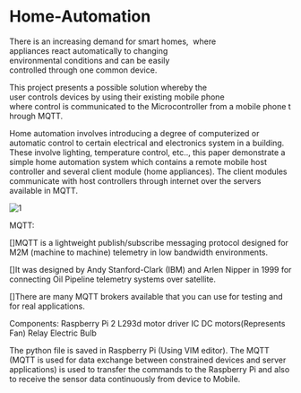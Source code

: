 # Home-Automation

There is an increasing demand for smart homes,  where 
appliances react automatically to changing  environmental conditions and can be easily  controlled through one common device.

This project presents a possible solution whereby the user controls devices by using their existing mobile phone where control is communicated to the Microcontroller from a mobile phone through MQTT.

Home automation involves introducing a degree of computerized or automatic control to certain electrical and electronics system in a building.
These involve lighting, temperature control, etc.., this paper demonstrate a simple home automation system which contains a remote mobile host controller and several client module (home appliances).
The client modules communicate with host controllers through internet over the servers available in MQTT.

![1](https://user-images.githubusercontent.com/69961625/122793490-e57ee680-d2d8-11eb-8ea4-8debaf5b76ef.png)


MQTT:

[]MQTT is a lightweight publish/subscribe messaging protocol designed for M2M (machine to machine) telemetry in low bandwidth environments.

[]It was designed by Andy Stanford-Clark (IBM) and Arlen Nipper in 1999 for connecting Oil Pipeline telemetry systems over satellite.

[]There are many MQTT brokers available that you can use for testing and for real applications.


Components:
Raspberry Pi 2
L293d motor driver IC
DC motors(Represents Fan)
Relay
Electric Bulb



The python file is saved in Raspberry Pi (Using VIM editor). The MQTT (MQTT is used for data exchange between constrained devices and server applications) is used to transfer the commands to the Raspberry Pi and also to receive the sensor data continuously from device to Mobile.
